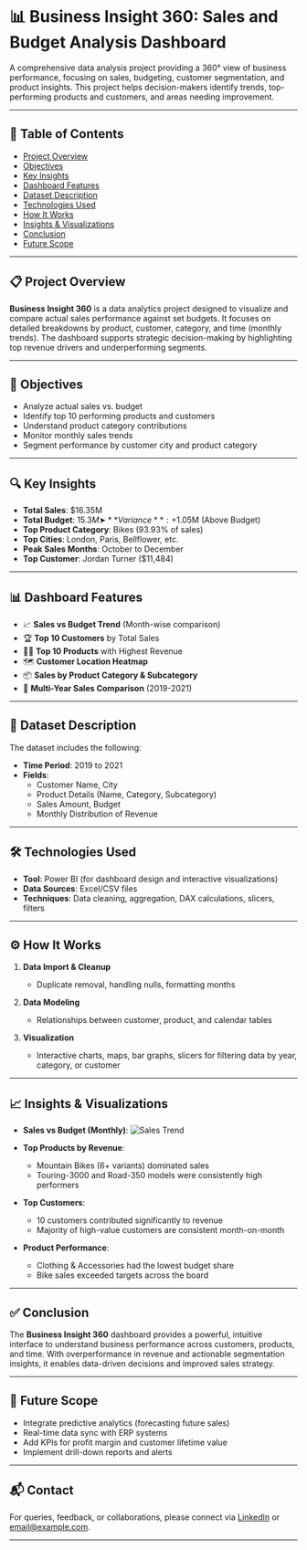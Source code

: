# 📊 Business Insight 360: Sales and Budget Analysis Dashboard

A comprehensive data analysis project providing a 360° view of business performance, focusing on sales, budgeting, customer segmentation, and product insights. This project helps decision-makers identify trends, top-performing products and customers, and areas needing improvement.

---

## 📌 Table of Contents
- [Project Overview](#project-overview)
- [Objectives](#objectives)
- [Key Insights](#key-insights)
- [Dashboard Features](#dashboard-features)
- [Dataset Description](#dataset-description)
- [Technologies Used](#technologies-used)
- [How It Works](#how-it-works)
- [Insights & Visualizations](#insights--visualizations)
- [Conclusion](#conclusion)
- [Future Scope](#future-scope)

---

## 📋 Project Overview

**Business Insight 360** is a data analytics project designed to visualize and compare actual sales performance against set budgets. It focuses on detailed breakdowns by product, customer, category, and time (monthly trends). The dashboard supports strategic decision-making by highlighting top revenue drivers and underperforming segments.

---

## 🎯 Objectives

- Analyze actual sales vs. budget
- Identify top 10 performing products and customers
- Understand product category contributions
- Monitor monthly sales trends
- Segment performance by customer city and product category

---

## 🔍 Key Insights

- **Total Sales**: $16.35M
- **Total Budget**: $15.3M  
  ➤ **Variance**: +$1.05M (Above Budget)
- **Top Product Category**: Bikes (93.93% of sales)
- **Top Cities**: London, Paris, Bellflower, etc.
- **Peak Sales Months**: October to December
- **Top Customer**: Jordan Turner ($11,484)

---

## 📊 Dashboard Features

- 📈 **Sales vs Budget Trend** (Month-wise comparison)
- 🏆 **Top 10 Customers** by Total Sales
- 🚴‍♂️ **Top 10 Products** with Highest Revenue
- 🗺️ **Customer Location Heatmap**
- 📦 **Sales by Product Category & Subcategory**
- 📅 **Multi-Year Sales Comparison** (2019-2021)

---

## 📁 Dataset Description

The dataset includes the following:
- **Time Period**: 2019 to 2021
- **Fields**:
  - Customer Name, City
  - Product Details (Name, Category, Subcategory)
  - Sales Amount, Budget
  - Monthly Distribution of Revenue

---

## 🛠️ Technologies Used

- **Tool**: Power BI (for dashboard design and interactive visualizations)
- **Data Sources**: Excel/CSV files
- **Techniques**: Data cleaning, aggregation, DAX calculations, slicers, filters

---

## ⚙️ How It Works

1. **Data Import & Cleanup**
   - Duplicate removal, handling nulls, formatting months

2. **Data Modeling**
   - Relationships between customer, product, and calendar tables

3. **Visualization**
   - Interactive charts, maps, bar graphs, slicers for filtering data by year, category, or customer

---

## 📈 Insights & Visualizations

- **Sales vs Budget (Monthly)**:
  ![Sales Trend](#)

- **Top Products by Revenue**:
  - Mountain Bikes (6+ variants) dominated sales
  - Touring-3000 and Road-350 models were consistently high performers

- **Top Customers**:
  - 10 customers contributed significantly to revenue
  - Majority of high-value customers are consistent month-on-month

- **Product Performance**:
  - Clothing & Accessories had the lowest budget share
  - Bike sales exceeded targets across the board

---

## ✅ Conclusion

The **Business Insight 360** dashboard provides a powerful, intuitive interface to understand business performance across customers, products, and time. With overperformance in revenue and actionable segmentation insights, it enables data-driven decisions and improved sales strategy.

---

## 🔮 Future Scope

- Integrate predictive analytics (forecasting future sales)
- Real-time data sync with ERP systems
- Add KPIs for profit margin and customer lifetime value
- Implement drill-down reports and alerts

---

## 📬 Contact

For queries, feedback, or collaborations, please connect via [LinkedIn](#) or [email@example.com](mailto:email@example.com).

---
